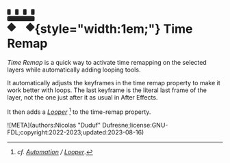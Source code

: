 # ![](../../../img/duik/icons/time-remap.svg){style="width:1em;"} Time Remap

*Time Remap* is a quick way to activate time remapping on the selected layers while automatically adding looping tools.

It automatically adjusts the keyframes in the time remap property to make it work better with loops. The last keyframe is the literal last frame of the layer, not the one just after it as usual in After Effects.

It then adds a [*Looper*](../looper.md)&nbsp;[^loop] to the time-remap property.

[^loop]: *cf. [Automation](../index.md) / [Looper](../looper.md)*.


![META](authors:Nicolas "Duduf" Dufresne;license:GNU-FDL;copyright:2022-2023;updated:2023-08-16)
